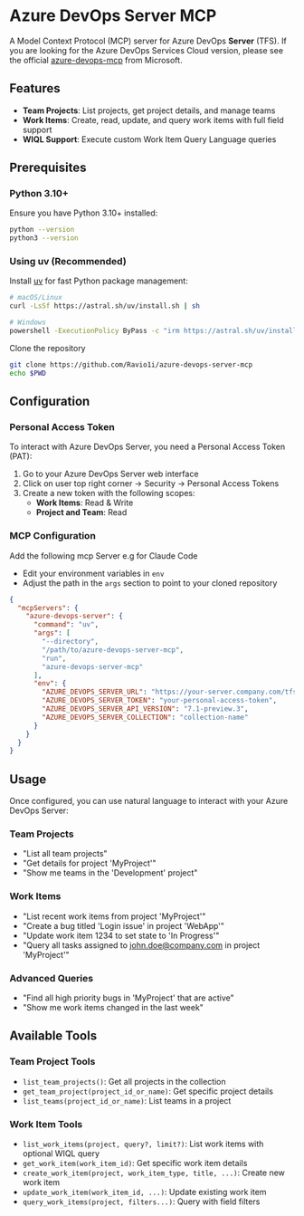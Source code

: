 # Azure DevOps Server MCP

A Model Context Protocol (MCP) server for Azure DevOps **Server** (TFS). If you are looking for the Azure DevOps Services Cloud version, please see the official [azure-devops-mcp](https://github.com/microsoft/azure-devops-mcp) from Microsoft.

## Features

- **Team Projects**: List projects, get project details, and manage teams
- **Work Items**: Create, read, update, and query work items with full field support
- **WIQL Support**: Execute custom Work Item Query Language queries

## Prerequisites

### Python 3.10+

Ensure you have Python 3.10+ installed:

```bash
python --version
python3 --version
```

### Using uv (Recommended)

Install [uv](https://github.com/astral-sh/uv) for fast Python package management:

```bash
# macOS/Linux
curl -LsSf https://astral.sh/uv/install.sh | sh

# Windows
powershell -ExecutionPolicy ByPass -c "irm https://astral.sh/uv/install.ps1 | iex"
```

Clone the repository

```bash
git clone https://github.com/Ravio1i/azure-devops-server-mcp
echo $PWD
```

## Configuration

### Personal Access Token

To interact with Azure DevOps Server, you need a Personal Access Token (PAT):

1. Go to your Azure DevOps Server web interface
2. Click on user top right corner -> Security → Personal Access Tokens
3. Create a new token with the following scopes:
   - **Work Items**: Read & Write
   - **Project and Team**: Read

### MCP Configuration

Add the following mcp Server e.g for Claude Code

- Edit your environment variables in `env`
- Adjust the path in the `args` section to point to your cloned repository

```json
{
  "mcpServers": {
    "azure-devops-server": {
      "command": "uv",
      "args": [
        "--directory",
        "/path/to/azure-devops-server-mcp",
        "run", 
        "azure-devops-server-mcp"
      ],
      "env": {
        "AZURE_DEVOPS_SERVER_URL": "https://your-server.company.com/tfs",
        "AZURE_DEVOPS_SERVER_TOKEN": "your-personal-access-token",
        "AZURE_DEVOPS_SERVER_API_VERSION": "7.1-preview.3",
        "AZURE_DEVOPS_SERVER_COLLECTION": "collection-name"
      }
    }
  }
}
```

## Usage

Once configured, you can use natural language to interact with your Azure DevOps Server:

### Team Projects

- "List all team projects"
- "Get details for project 'MyProject'"
- "Show me teams in the 'Development' project"

### Work Items

- "List recent work items from project 'MyProject'"
- "Create a bug titled 'Login issue' in project 'WebApp'"
- "Update work item 1234 to set state to 'In Progress'"
- "Query all tasks assigned to john.doe@company.com in project 'MyProject'"

### Advanced Queries

- "Find all high priority bugs in 'MyProject' that are active"
- "Show me work items changed in the last week"

## Available Tools

### Team Project Tools

- `list_team_projects()`: Get all projects in the collection
- `get_team_project(project_id_or_name)`: Get specific project details
- `list_teams(project_id_or_name)`: List teams in a project

### Work Item Tools

- `list_work_items(project, query?, limit?)`: List work items with optional WIQL query
- `get_work_item(work_item_id)`: Get specific work item details
- `create_work_item(project, work_item_type, title, ...)`: Create new work item
- `update_work_item(work_item_id, ...)`: Update existing work item
- `query_work_items(project, filters...)`: Query with field filters
